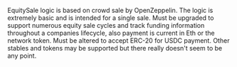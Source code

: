 EquitySale logic is based on crowd sale by OpenZeppelin. The logic is extremely basic and is intended for a single sale. Must be upgraded to support numerous equity sale cycles and track funding information throughout a companies lifecycle, also payment is current in Eth or the network token. Must be altered to accept ERC-20 for USDC payment. Other stables and tokens may be supported but there really doesn't seem to be any point.